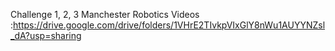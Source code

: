 Challenge 1, 2, 3 Manchester Robotics
Videos :https://drive.google.com/drive/folders/1VHrE2TIvkpVIxGlY8nWu1AUYYNZsl_dA?usp=sharing
